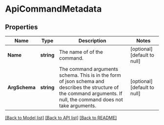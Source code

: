 # ApiCommandMetadata

## Properties
Name | Type | Description | Notes
------------ | ------------- | ------------- | -------------
**Name** | **string** | The name of of the command. | [optional] [default to null]
**ArgSchema** | **string** | The command arguments schema.  This is in the form of json schema and describes the structure of the command arguments. If null, the command does not take arguments. | [optional] [default to null]

[[Back to Model list]](../README.md#documentation-for-models) [[Back to API list]](../README.md#documentation-for-api-endpoints) [[Back to README]](../README.md)



